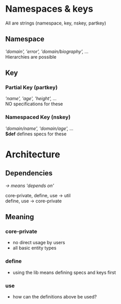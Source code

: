 # Namespaces & keys
All are strings (namespace, key, nskey, partkey)

## Namespace
*'domain', 'error', 'domain/biography', ...*\
Hierarchies are possible

## Key

### Partial Key (partkey)
*'name', 'age', 'height', ...*\
NO specifications for these

### Namespaced Key (nskey)
*'domain/name', 'domain/age', ...*\
**$def** defines specs for these

# Architecture

## Dependencies
*-> means 'depends on'*

core-private, define, use -> util \
define, use -> core-private 

## Meaning
### core-private
- no direct usage by users
- all basic entity types

### define
- using the lib means defining specs and keys first

### use
- how can the definitions above be used?